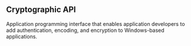 ## Cryptographic API

Application programming interface that enables application developers to add
authentication, encoding, and encryption to Windows-based applications.
